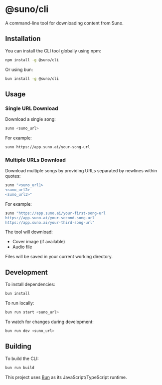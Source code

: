 # @suno/cli

A command-line tool for downloading content from Suno.

## Installation

You can install the CLI tool globally using npm:

```bash
npm install -g @suno/cli
```

Or using bun:

```bash
bun install -g @suno/cli
```

## Usage

### Single URL Download
Download a single song:
```bash
suno <suno_url>
```

For example:
```bash
suno https://app.suno.ai/your-song-url
```

### Multiple URLs Download
Download multiple songs by providing URLs separated by newlines within quotes:
```bash
suno "<suno_url1>
<suno_url2>
<suno_url3>"
```

For example:
```bash
suno "https://app.suno.ai/your-first-song-url
https://app.suno.ai/your-second-song-url
https://app.suno.ai/your-third-song-url"
```

The tool will download:
- Cover image (if available)
- Audio file

Files will be saved in your current working directory.

## Development

To install dependencies:

```bash
bun install
```

To run locally:

```bash
bun run start <suno_url>
```

To watch for changes during development:

```bash
bun run dev <suno_url>
```

## Building

To build the CLI:

```bash
bun run build
```

This project uses [Bun](https://bun.sh) as its JavaScript/TypeScript runtime.
